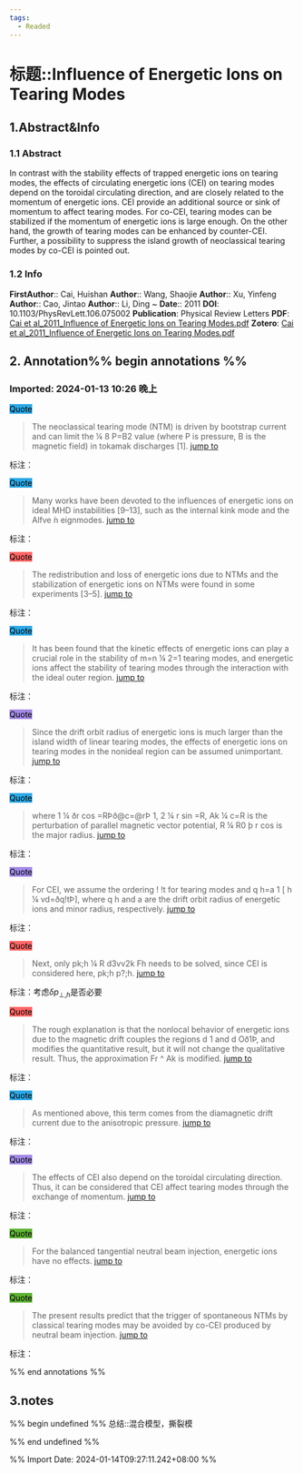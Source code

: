 ```yaml
---
tags:
  - Readed
---
```

# 标题::Influence of Energetic Ions on Tearing Modes

## 1.Abstract&Info
### 1.1 Abstract
In contrast with the stability effects of trapped energetic ions on tearing modes, the effects of circulating energetic ions (CEI) on tearing modes depend on the toroidal circulating direction, and are closely related to the momentum of energetic ions. CEI provide an additional source or sink of momentum to affect tearing modes. For co-CEI, tearing modes can be stabilized if the momentum of energetic ions is large enough. On the other hand, the growth of tearing modes can be enhanced by counter-CEI. Further, a possibility to suppress the island growth of neoclassical tearing modes by co-CEI is pointed out.

### 1.2 Info
**FirstAuthor**:: Cai, Huishan 
**Author**:: Wang, Shaojie 
**Author**:: Xu, Yinfeng 
**Author**:: Cao, Jintao 
**Author**:: Li, Ding 
~
**Date**:: 2011
**DOI**: 10.1103/PhysRevLett.106.075002
**Publication**: Physical Review Letters
**PDF**: [Cai et al_2011_Influence of Energetic Ions on Tearing Modes.pdf](file://E:\Zotero\storage\EZ98N285\Cai%20et%20al_2011_Influence%20of%20Energetic%20Ions%20on%20Tearing%20Modes.pdf)
**Zotero**: [Cai et al_2011_Influence of Energetic Ions on Tearing Modes.pdf](zotero://select/library/items/EZ98N285)


## 2. Annotation%% begin annotations %%


### Imported: 2024-01-13 10:26 晚上


<mark style="background-color: #2ea8e5">Quote</mark>
>The neoclassical tearing mode (NTM) is driven by bootstrap current and can limit the   ¼ 8 P=B2 value (where P is pressure, B is the magnetic field) in tokamak discharges [1]. [jump to](zotero://open-pdf/library/items/EZ98N285?page=1&annotation=MA3N4VX5)

标注：

<mark style="background-color: #2ea8e5">Quote</mark>
>Many works have been devoted to the influences of energetic ions on ideal MHD instabilities [9–13], such as the internal kink mode and the Alfve ́n eignmodes. [jump to](zotero://open-pdf/library/items/EZ98N285?page=1&annotation=4K48WIJK)

标注：

<mark style="background-color: #ff6666">Quote</mark>
>The redistribution and loss of energetic ions due to NTMs and the stabilization of energetic ions on NTMs were found in some experiments [3–5]. [jump to](zotero://open-pdf/library/items/EZ98N285?page=1&annotation=CTRHF6Z3)

标注：

<mark style="background-color: #2ea8e5">Quote</mark>
>It has been found that the kinetic effects of energetic ions can play a crucial role in the stability of m=n ¼ 2=1 tearing modes, and energetic ions affect the stability of tearing modes through the interaction with the ideal outer region. [jump to](zotero://open-pdf/library/items/EZ98N285?page=1&annotation=K4Q5XZTE)

标注：

<mark style="background-color: #a28ae5">Quote</mark>
>Since the drift orbit radius of energetic ions is much larger than the island width of linear tearing modes, the effects of energetic ions on tearing modes in the nonideal region can be assumed unimportant. [jump to](zotero://open-pdf/library/items/EZ98N285?page=1&annotation=BPQ98F3S)

标注：

<mark style="background-color: #2ea8e5">Quote</mark>
>where  1 ¼ ðr cos =RÞð@c=@rÞ 1,  2 ¼ r sin =R,  Ak ¼  c=R is the perturbation of parallel magnetic vector potential, R ¼ R0 þ r cos  is the major radius. [jump to](zotero://open-pdf/library/items/EZ98N285?page=2&annotation=UKTYPS24)

标注：

<mark style="background-color: #a28ae5">Quote</mark>
>For CEI, we assume the ordering !   !t for tearing modes and q h=a   1 [ h ¼ vd=ðq!tÞ], where q h and a are the drift orbit radius of energetic ions and minor radius, respectively. [jump to](zotero://open-pdf/library/items/EZ98N285?page=2&annotation=8SJS6P82)

标注：

<mark style="background-color: #ff6666">Quote</mark>
>Next, only  pk;h ¼ R d3vv2k Fh needs to be solved, since CEI is considered here,  pk;h    p?;h. [jump to](zotero://open-pdf/library/items/EZ98N285?page=2&annotation=5G8JEFRK)

标注：考虑$\delta p_{\perp,h}$是否必要

<mark style="background-color: #ff6666">Quote</mark>
>The rough explanation is that the nonlocal behavior of energetic ions due to the magnetic drift couples the regions  d   1 and  d   Oð1Þ, and modifies the quantitative result, but it will not change the qualitative result. Thus, the approximation Fr     ^ Ak is modified. [jump to](zotero://open-pdf/library/items/EZ98N285?page=3&annotation=CQFDBZCG)

标注：

<mark style="background-color: #2ea8e5">Quote</mark>
>As mentioned above, this term comes from the diamagnetic drift current due to the anisotropic pressure. [jump to](zotero://open-pdf/library/items/EZ98N285?page=3&annotation=K4IQP89Z)

标注：

<mark style="background-color: #a28ae5">Quote</mark>
>The effects of CEI also depend on the toroidal circulating direction. Thus, it can be considered that CEI affect tearing modes through the exchange of momentum. [jump to](zotero://open-pdf/library/items/EZ98N285?page=3&annotation=CBWUFAUM)

标注：

<mark style="background-color: #5fb236">Quote</mark>
>For the balanced tangential neutral beam injection, energetic ions have no effects. [jump to](zotero://open-pdf/library/items/EZ98N285?page=4&annotation=GN4UPJUR)

标注：

<mark style="background-color: #5fb236">Quote</mark>
>The present results predict that the trigger of spontaneous NTMs by classical tearing modes may be avoided by co-CEI produced by neutral beam injection. [jump to](zotero://open-pdf/library/items/EZ98N285?page=4&annotation=AN6F95SC)

标注：







%% end annotations %%

## 3.notes
%% begin undefined %%
总结::混合模型，撕裂模




%% end undefined %%

%% Import Date: 2024-01-14T09:27:11.242+08:00 %%

